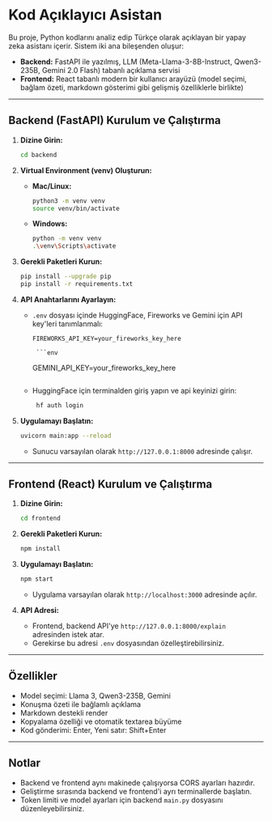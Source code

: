# Kod Açıklayıcı Asistan

Bu proje, Python kodlarını analiz edip Türkçe olarak açıklayan bir yapay zeka asistanı içerir. Sistem iki ana bileşenden oluşur:

- **Backend:** FastAPI ile yazılmış, LLM (Meta-Llama-3-8B-Instruct, Qwen3-235B, Gemini 2.0 Flash) tabanlı açıklama servisi
- **Frontend:** React tabanlı modern bir kullanıcı arayüzü (model seçimi, bağlam özeti, markdown gösterimi gibi gelişmiş özelliklerle birlikte)

---

## Backend (FastAPI) Kurulum ve Çalıştırma

1.  **Dizine Girin:**

    ```bash
    cd backend
    ```

2.  **Virtual Environment (venv) Oluşturun:**

    - **Mac/Linux:**
      ```bash
      python3 -m venv venv
      source venv/bin/activate
      ```
    - **Windows:**
      ```bash
      python -m venv venv
      .\venv\Scripts\activate
      ```

3.  **Gerekli Paketleri Kurun:**

    ```bash
    pip install --upgrade pip
    pip install -r requirements.txt
    ```

4.  **API Anahtarlarını Ayarlayın:**

    - `.env` dosyası içinde HuggingFace, Fireworks ve Gemini için API key'leri tanımlanmalı:

      ```env
      FIREWORKS_API_KEY=your_fireworks_key_here
      ```

           ```env

      GEMINI_API_KEY=your_fireworks_key_here

      ```

      ```

    - HuggingFace için terminalden giriş yapın ve api keyinizi girin:
      ```bash
       hf auth login
      ```

5.  **Uygulamayı Başlatın:**
    ```bash
    uvicorn main:app --reload
    ```
    - Sunucu varsayılan olarak `http://127.0.0.1:8000` adresinde çalışır.

---

## Frontend (React) Kurulum ve Çalıştırma

1. **Dizine Girin:**

   ```bash
   cd frontend
   ```

2. **Gerekli Paketleri Kurun:**

   ```bash
   npm install
   ```

3. **Uygulamayı Başlatın:**

   ```bash
   npm start
   ```

   - Uygulama varsayılan olarak `http://localhost:3000` adresinde açılır.

4. **API Adresi:**
   - Frontend, backend API'ye `http://127.0.0.1:8000/explain` adresinden istek atar.
   - Gerekirse bu adresi `.env` dosyasından özelleştirebilirsiniz.

---

## Özellikler

- Model seçimi: Llama 3, Qwen3-235B, Gemini
- Konuşma özeti ile bağlamlı açıklama
- Markdown destekli render
- Kopyalama özelliği ve otomatik textarea büyüme
- Kod gönderimi: Enter, Yeni satır: Shift+Enter

---

## Notlar

- Backend ve frontend aynı makinede çalışıyorsa CORS ayarları hazırdır.
- Geliştirme sırasında backend ve frontend'i ayrı terminallerde başlatın.
- Token limiti ve model ayarları için backend `main.py` dosyasını düzenleyebilirsiniz.
